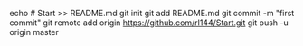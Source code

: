 echo # Start >> README.md
git init
git add README.md
git commit -m "first commit"
git remote add origin https://github.com/rl144/Start.git
git push -u origin master
